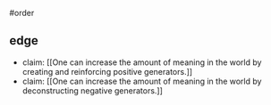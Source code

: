 #order 
## edge
- claim: [[One can increase the amount of meaning in the world by creating and reinforcing positive generators.]]
- claim: [[One can increase the amount of meaning in the world by deconstructing negative generators.]]